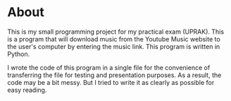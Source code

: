 # About

This is my small programming project for my practical exam (UPRAK). This is a program that will download music from the Youtube Music website to the user's computer by entering the music link. This program is written in Python.

I wrote the code of this program in a single file for the convenience of transferring the file for testing and presentation purposes. As a result, the code may be a bit messy. But I tried to write it as clearly as possible for easy reading. 